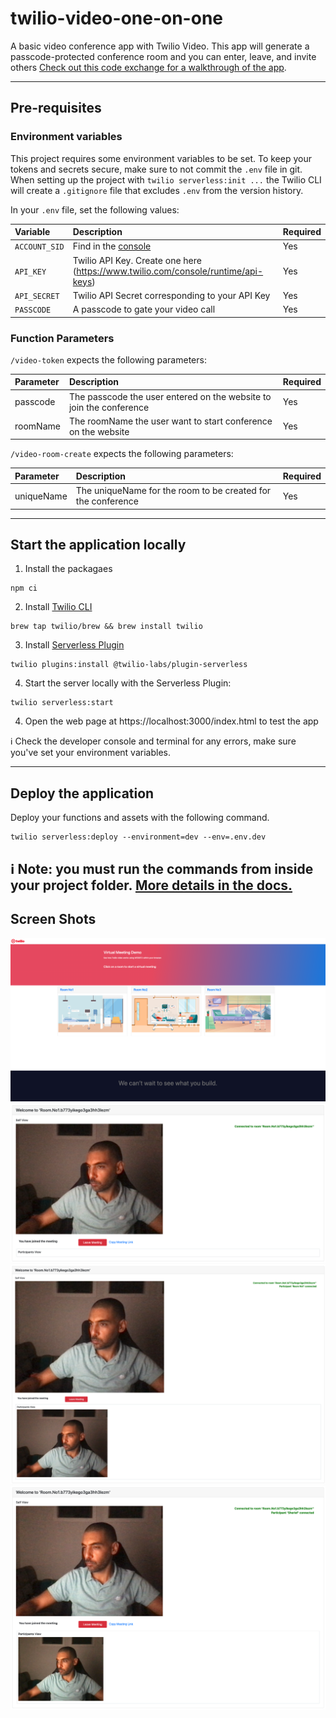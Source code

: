 # twilio-video-one-on-one

A basic video conference app with Twilio Video. This app will generate a passcode-protected conference room and you can enter, leave, and invite others [Check out this code exchange for a walkthrough of the app](https://www.twilio.com/code-exchange/basic-video-chat?language=functions).

---
## Pre-requisites

### Environment variables

This project requires some environment variables to be set. To keep your tokens and secrets secure, make sure to not commit the `.env` file in git. When setting up the project with `twilio serverless:init ...` the Twilio CLI will create a `.gitignore` file that excludes `.env` from the version history.

In your `.env` file, set the following values:

| Variable     | Description                                                                       | Required |
| :----------- | :-------------------------------------------------------------------------------- | :------- |
| `ACCOUNT_SID`| Find in the [console](https://www.twilio.com/console)                             | Yes      |
| `API_KEY`    | Twilio API Key. Create one here (https://www.twilio.com/console/runtime/api-keys) | Yes      |
| `API_SECRET` | Twilio API Secret corresponding to your API Key                                   | Yes      |
| `PASSCODE`   | A passcode to gate your video call                                                | Yes      |

### Function Parameters

`/video-token` expects the following parameters:

| Parameter | Description                                  | Required |
| :-------- | :------------------------------------------- | :------- |
| passcode  | The passcode the user entered on the website to join the conference | Yes      |
| roomName  | The roomName the user want to start conference on the website | Yes      |

`/video-room-create` expects the following parameters:

| Parameter | Description                                  | Required |
| :-------- | :------------------------------------------- | :------- |
| uniqueName  | The uniqueName for the room to be created for the conference | Yes      |

---

## Start the application locally

1. Install the packagaes

```shell
npm ci
```

2. Install [Twilio CLI](https://www.twilio.com/docs/twilio-cli/quickstart#install-the-twilio-cli)

```
brew tap twilio/brew && brew install twilio
```

3. Install [Serverless Plugin](https://www.twilio.com/docs/twilio-cli/quickstartt#install-the-serverless-plugin)

```
twilio plugins:install @twilio-labs/plugin-serverless
```

4. Start the server locally with the Serverless Plugin:

```
twilio serverless:start
```

4. Open the web page at https://localhost:3000/index.html to test the app

ℹ️ Check the developer console and terminal for any errors, make sure you've set your environment variables.

---

## Deploy the application

Deploy your functions and assets with the following command. 

```shell
twilio serverless:deploy --environment=dev --env=.env.dev
```

ℹ️ Note: you must run the commands from inside your project folder. [More details in the docs.](https://www.twilio.com/docs/labs/serverless-toolkit)
---

## Screen Shots
![Landing Page](readme/landing-page.png)
![Host Join](readme/host-join.png)
![Participant Join](readme/participant-join.png)
![Host View](readme/host-view.png)

